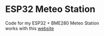 # ESP32 Meteo Station
Code for my ESP32 + BME280 Meteo Station <br>
works with this [website](https://github.com/FrankomDev/Meteo-Station)

